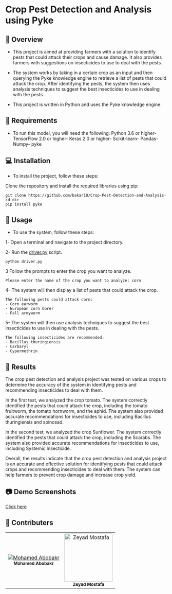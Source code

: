 # Crop Pest Detection and Analysis using Pyke

## 📑 Overview

- This project is aimed at providing farmers with a solution to identify pests that could attack their crops and cause damage. It also provides farmers with suggestions on insecticides to use to deal with the pests.

- The system works by taking in a certain crop as an input and then querying the Pyke knowledge engine to retrieve a list of pests that could attack the crop. After identifying the pests, the system then uses analysis techniques to suggest the best insecticides to use in dealing with the pests.

- This project is written in Python and uses the Pyke knowledge engine.

## 📝 Requirements

- To run this model, you will need the following:
  Python 3.6 or higher-
  TensorFlow 2.0 or higher-
  Keras 2.0 or higher-
  Scikit-learn-
  Pandas-
  Numpy-
  pyke

## 💻 Installation

- To install the project, follow these steps:

Clone the repository and install the required libraries using pip:

```
git clone https://github.com/bakar10/Crop-Pest-Detection-and-Analysis-
cd dir
pip install pyke
```

## 🔧 Usage

- To use the system, follow these steps:

1- Open a terminal and navigate to the project directory.

2- Run the [driver.py](https://github.com/bakar10/Crop-Pest-Detection-and-Analysis-/blob/main/Pyke/driver.py) script.

```
python driver.py
```

3 Follow the prompts to enter the crop you want to analyze.

```
Please enter the name of the crop you want to analyze: corn
```

4- The system will then display a list of pests that could attack the crop.

```
The following pests could attack corn:
- Corn earworm
- European corn borer
- Fall armyworm

```

5- The system will then use analysis techniques to suggest the best insecticides to use in dealing with the pests.

```
The following insecticides are recommended:
- Bacillus thuringiensis
- Carbaryl
- Cypermethrin
```

## 📓 Results

The crop pest detection and analysis project was tested on various crops to determine the accuracy of the system in identifying pests and recommending insecticides to deal with them.

In the first test, we analyzed the crop tomato. The system correctly identified the pests that could attack the crop, including the tomato fruitworm, the tomato hornworm, and the aphid. The system also provided accurate recommendations for insecticides to use, including Bacillus thuringiensis and spinosad.

In the second test, we analyzed the crop Sunflower. The system correctly identified the pests that could attack the crop, including the Scarabs. The system also provided accurate recommendations for insecticides to use, including Systemic Insecticide.

Overall, the results indicate that the crop pest detection and analysis project is an accurate and effective solution for identifying pests that could attack crops and recommending insecticides to deal with them. The system can help farmers to prevent crop damage and increase crop yield.

## 📷 Demo Screenshots

[Click here](https://github.com/bakar10/Crop-Pest-Detection-and-Analysis-/tree/main/Demo_Screenshots)

## 🤝 Contributers

<table>
  <tr>
    <td align="center">
    <a href="https://github.com/bakar10">
    <img src="https://avatars.githubusercontent.com/u/85423140?s=400&v=4" alt="Mohamed Abobakr"/>
    <br />
    <sub><b>Mohamed Abobakr</b></sub></a>
    </td>
    <td align="center">
    <a href="https://github.com/ZezOo90">
    <img src="https://avatars.githubusercontent.com/u/103878546?v=4" width="150px;" alt="Zeyad Mostafa"/>
    <br />
    <sub><b>Zeyad Mostafa</b></sub></a>
    </td>
  </tr>
 </table>
